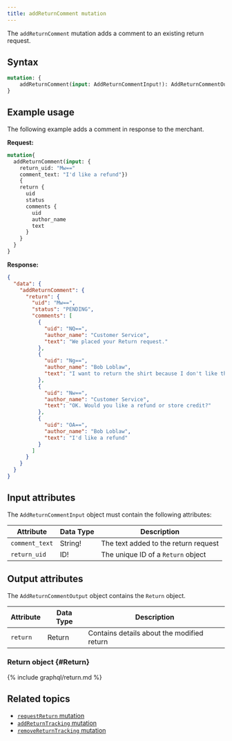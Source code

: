 ```yaml
---
title: addReturnComment mutation
---
```


The `addReturnComment` mutation adds a comment to an existing return request.

## Syntax

```graphql
mutation: {
    addReturnComment(input: AddReturnCommentInput!): AddReturnCommentOutput
}
```

## Example usage

The following example adds a comment in response to the merchant.

**Request:**

```graphql
mutation{
  addReturnComment(input: {
    return_uid: "Mw=="
    comment_text: "I'd like a refund"})
    {
    return {
      uid
      status
      comments {
        uid
        author_name
        text
      }
    }
  }
}
```

**Response:**

```json
{
  "data": {
    "addReturnComment": {
      "return": {
        "uid": "Mw==",
        "status": "PENDING",
        "comments": [
          {
            "uid": "NQ==",
            "author_name": "Customer Service",
            "text": "We placed your Return request."
          },
          {
            "uid": "Ng==",
            "author_name": "Bob Loblaw",
            "text": "I want to return the shirt because I don't like the texture of the fabric"
          },
          {
            "uid": "Nw==",
            "author_name": "Customer Service",
            "text": "OK. Would you like a refund or store credit?"
          },
          {
            "uid": "OA==",
            "author_name": "Bob Loblaw",
            "text": "I'd like a refund"
          }
        ]
      }
    }
  }
}
```

## Input attributes

The `AddReturnCommentInput` object must contain the following attributes:

Attribute |  Data Type | Description
--- | --- | ---
`comment_text` | String! | The text added to the return request
`return_uid` | ID! | The unique ID of a `Return` object

## Output attributes

The `AddReturnCommentOutput` object contains the `Return` object.

Attribute |  Data Type | Description
--- | --- | ---
`return` | Return | Contains details about the modified return

### Return object {#Return}

{% include graphql/return.md %}

## Related topics

*  [`requestReturn` mutation]({{page.baseurl}}/graphql/mutations/request-return.html)
*  [`addReturnTracking` mutation]({{page.baseurl}}/graphql/mutations/add-return-tracking.html)
*  [`removeReturnTracking` mutation]({{page.baseurl}}/graphql/mutations/remove-return-tracking.html)
